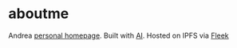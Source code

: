 # aboutme

Andrea [personal homepage](https://adgb.me). Built with [AI](https://openai.com/). Hosted on IPFS via [Fleek](https://app.fleek.co/)

